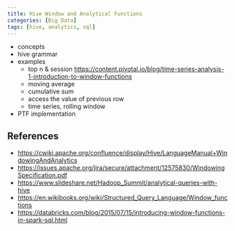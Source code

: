```yaml
---
title: Hive Window and Analytical Functions
categories: [Big Data]
tags: [hive, analytics, sql]
---
```


<!-- more -->

* concepts
* hive grammar
* examples
  * top n & session https://content.pivotal.io/blog/time-series-analysis-1-introduction-to-window-functions
  * moving average
  * cumulative sum
  * access the value of previous row
  * time series, rolling window
* PTF implementation

## References

* https://cwiki.apache.org/confluence/display/Hive/LanguageManual+WindowingAndAnalytics
* https://issues.apache.org/jira/secure/attachment/12575830/WindowingSpecification.pdf
* https://www.slideshare.net/Hadoop_Summit/analytical-queries-with-hive
* https://en.wikibooks.org/wiki/Structured_Query_Language/Window_functions
* https://databricks.com/blog/2015/07/15/introducing-window-functions-in-spark-sql.html
